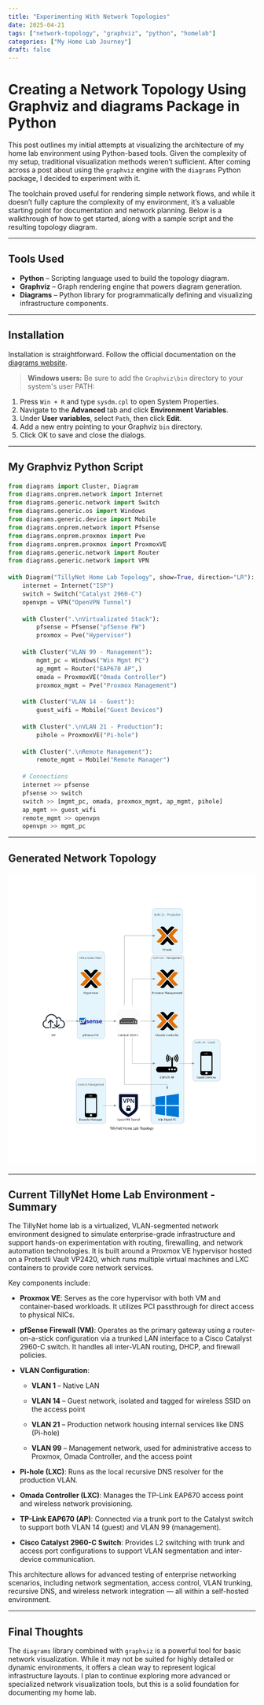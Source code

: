 ```yaml
---
title: "Experimenting With Network Topologies"
date: 2025-04-21
tags: ["network-topology", "graphviz", "python", "homelab"]
categories: ["My Home Lab Journey"]
draft: false
---
```


# Creating a Network Topology Using Graphviz and diagrams Package in Python

This post outlines my initial attempts at visualizing the architecture of my home lab environment using Python-based tools. Given the complexity of my setup, traditional visualization methods weren’t sufficient. After coming across a post about using the `graphviz` engine with the `diagrams` Python package, I decided to experiment with it.

The toolchain proved useful for rendering simple network flows, and while it doesn’t fully capture the complexity of my environment, it’s a valuable starting point for documentation and network planning. Below is a walkthrough of how to get started, along with a sample script and the resulting topology diagram.

___

## Tools Used

- **Python** – Scripting language used to build the topology diagram.
- **Graphviz** – Graph rendering engine that powers diagram generation.
- **Diagrams** – Python library for programmatically defining and visualizing infrastructure components.

---

## Installation

Installation is straightforward. Follow the official documentation on the [diagrams website](https://diagrams.mingrammer.com/docs/getting-started/installation).

> **Windows users:** Be sure to add the `Graphviz\bin` directory to your system's user PATH:
1. Press `Win + R` and type `sysdm.cpl` to open System Properties.
2. Navigate to the **Advanced** tab and click **Environment Variables**.
3. Under **User variables**, select `Path`, then click **Edit**.
4. Add a new entry pointing to your Graphviz `bin` directory.
5. Click OK to save and close the dialogs.

---

## My Graphviz Python Script

```python
from diagrams import Cluster, Diagram
from diagrams.onprem.network import Internet
from diagrams.generic.network import Switch
from diagrams.generic.os import Windows
from diagrams.generic.device import Mobile
from diagrams.onprem.network import Pfsense
from diagrams.onprem.proxmox import Pve
from diagrams.onprem.proxmox import ProxmoxVE
from diagrams.generic.network import Router
from diagrams.generic.network import VPN

with Diagram("TillyNet Home Lab Topology", show=True, direction="LR"):
    internet = Internet("ISP")
    switch = Switch("Catalyst 2960-C")
    openvpn = VPN("OpenVPN Tunnel")

    with Cluster(".\nVirtualizated Stack"):
        pfsense = Pfsense("pfSense FW")
        proxmox = Pve("Hypervisor")

    with Cluster("VLAN 99 - Management"):
        mgmt_pc = Windows("Win Mgmt PC")
        ap_mgmt = Router("EAP670 AP",)
        omada = ProxmoxVE("Omada Controller")
        proxmox_mgmt = Pve("Proxmox Management")

    with Cluster("VLAN 14 - Guest"):
        guest_wifi = Mobile("Guest Devices")

    with Cluster(".\nVLAN 21 - Production"):
        pihole = ProxmoxVE("Pi-hole")

    with Cluster(".\nRemote Management"):
        remote_mgmt = Mobile("Remote Manager")

    # Connections
    internet >> pfsense
    pfsense >> switch
    switch >> [mgmt_pc, omada, proxmox_mgmt, ap_mgmt, pihole]
    ap_mgmt >> guest_wifi
    remote_mgmt >> openvpn
    openvpn >> mgmt_pc
```

---

## Generated Network Topology

![Image](/images/tillynet_graphviz.png)

---
## Current TillyNet Home Lab Environment - Summary

The TillyNet home lab is a virtualized, VLAN-segmented network environment designed to simulate enterprise-grade infrastructure and support hands-on experimentation with routing, firewalling, and network automation technologies. It is built around a Proxmox VE hypervisor hosted on a Protectli Vault VP2420, which runs multiple virtual machines and LXC containers to provide core network services.

Key components include:

- **Proxmox VE**: Serves as the core hypervisor with both VM and container-based workloads. It utilizes PCI passthrough for direct access to physical NICs.
    
- **pfSense Firewall (VM)**: Operates as the primary gateway using a router-on-a-stick configuration via a trunked LAN interface to a Cisco Catalyst 2960-C switch. It handles all inter-VLAN routing, DHCP, and firewall policies.
    
- **VLAN Configuration**:
    
    - **VLAN 1** – Native LAN
        
    - **VLAN 14** – Guest network, isolated and tagged for wireless SSID on the access point
        
    - **VLAN 21** – Production network housing internal services like DNS (Pi-hole)
        
    - **VLAN 99** – Management network, used for administrative access to Proxmox, Omada Controller, and the access point
        
- **Pi-hole (LXC)**: Runs as the local recursive DNS resolver for the production VLAN.
    
- **Omada Controller (LXC)**: Manages the TP-Link EAP670 access point and wireless network provisioning.
    
- **TP-Link EAP670 (AP)**: Connected via a trunk port to the Catalyst switch to support both VLAN 14 (guest) and VLAN 99 (management).
    
- **Cisco Catalyst 2960-C Switch**: Provides L2 switching with trunk and access port configurations to support VLAN segmentation and inter-device communication.
    

This architecture allows for advanced testing of enterprise networking scenarios, including network segmentation, access control, VLAN trunking, recursive DNS, and wireless network integration — all within a self-hosted environment.

---

## Final Thoughts

The `diagrams` library combined with `graphviz` is a powerful tool for basic network visualization. While it may not be suited for highly detailed or dynamic environments, it offers a clean way to represent logical infrastructure layouts. I plan to continue exploring more advanced or specialized network visualization tools, but this is a solid foundation for documenting my home lab.